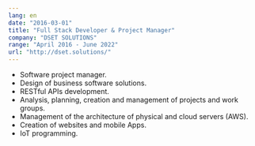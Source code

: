 ```yaml
---
lang: en
date: "2016-03-01"
title: "Full Stack Developer & Project Manager"
company: "DSET SOLUTIONS"
range: "April 2016 - June 2022"
url: "http://dset.solutions/"
---
```


- Software project manager.
- Design of business software solutions.
- RESTful APIs development.
- Analysis, planning, creation and management of projects and work groups.
- Management of the architecture of physical and cloud servers (AWS).
- Creation of websites and mobile Apps.
- IoT programming.
